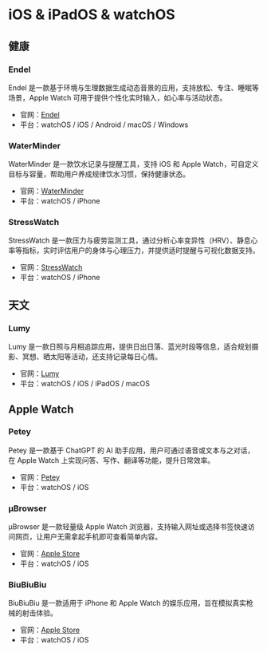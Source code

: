 # iOS & iPadOS & watchOS

## 健康

### Endel

Endel 是一款基于环境与生理数据生成动态音景的应用，支持放松、专注、睡眠等场景，Apple Watch 可用于提供个性化实时输入，如心率与活动状态。

- 官网：[Endel](https://endel.io)
- 平台：watchOS / iOS / Android / macOS / Windows

### WaterMinder

WaterMinder 是一款饮水记录与提醒工具，支持 iOS 和 Apple Watch，可自定义目标与容量，帮助用户养成规律饮水习惯，保持健康状态。

- 官网：[WaterMinder](https://waterminder.com)
- 平台：watchOS / iPhone

### StressWatch

StressWatch 是一款压力与疲劳监测工具，通过分析心率变异性（HRV）、静息心率等指标，实时评估用户的身体与心理压力，并提供适时提醒与可视化数据支持。

- 官网：[StressWatch](https://100badideas.com/stresswatch)
- 平台：watchOS / iPhone

## 天文

### Lumy

Lumy 是一款日照与月相追踪应用，提供日出日落、蓝光时段等信息，适合规划摄影、冥想、晒太阳等活动，还支持记录每日心情。

- 官网：[Lumy](https://lumy.app)
- 平台：watchOS / iOS / iPadOS / macOS

## Apple Watch

### Petey

Petey 是一款基于 ChatGPT 的 AI 助手应用，用户可通过语音或文本与之对话，在 Apple Watch 上实现问答、写作、翻译等功能，提升日常效率。

- 官网：[Petey](https://petey.app)
- 平台：watchOS / iOS

### μBrowser

μBrowser 是一款轻量级 Apple Watch 浏览器，支持输入网址或选择书签快速访问网页，让用户无需拿起手机即可查看简单内容。

- 官网：[Apple Store](https://apps.apple.com/us/app/µbrowser-watch-web-browser/id1590622755)
- 平台：watchOS / iOS

### BiuBiuBiu

​BiuBiuBiu 是一款适用于 iPhone 和 Apple Watch 的娱乐应用，旨在模拟真实枪械的射击体验。

- 官网：[Apple Store](https://apps.apple.com/cn/app/biubiubiu-空气枪/id6448477521)
- 平台：watchOS / iOS
